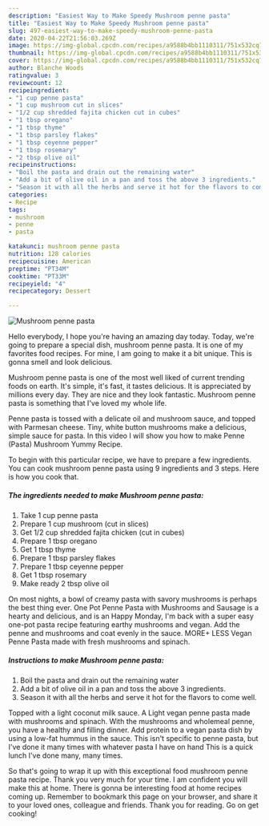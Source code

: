 ```yaml
---
description: "Easiest Way to Make Speedy Mushroom penne pasta"
title: "Easiest Way to Make Speedy Mushroom penne pasta"
slug: 497-easiest-way-to-make-speedy-mushroom-penne-pasta
date: 2020-04-22T21:56:03.269Z
image: https://img-global.cpcdn.com/recipes/a9588b4bb1110311/751x532cq70/mushroom-penne-pasta-recipe-main-photo.jpg
thumbnail: https://img-global.cpcdn.com/recipes/a9588b4bb1110311/751x532cq70/mushroom-penne-pasta-recipe-main-photo.jpg
cover: https://img-global.cpcdn.com/recipes/a9588b4bb1110311/751x532cq70/mushroom-penne-pasta-recipe-main-photo.jpg
author: Blanche Woods
ratingvalue: 3
reviewcount: 12
recipeingredient:
- "1 cup penne pasta"
- "1 cup mushroom cut in slices"
- "1/2 cup shredded fajita chicken cut in cubes"
- "1 tbsp oregano"
- "1 tbsp thyme"
- "1 tbsp parsley flakes"
- "1 tbsp ceyenne pepper"
- "1 tbsp rosemary"
- "2 tbsp olive oil"
recipeinstructions:
- "Boil the pasta and drain out the remaining water"
- "Add a bit of olive oil in a pan and toss the above 3 ingredients."
- "Season it with all the herbs and serve it hot for the flavors to come well."
categories:
- Recipe
tags:
- mushroom
- penne
- pasta

katakunci: mushroom penne pasta 
nutrition: 128 calories
recipecuisine: American
preptime: "PT34M"
cooktime: "PT33M"
recipeyield: "4"
recipecategory: Dessert

---
```



![Mushroom penne pasta](https://img-global.cpcdn.com/recipes/a9588b4bb1110311/751x532cq70/mushroom-penne-pasta-recipe-main-photo.jpg)

Hello everybody, I hope you're having an amazing day today. Today, we're going to prepare a special dish, mushroom penne pasta. It is one of my favorites food recipes. For mine, I am going to make it a bit unique. This is gonna smell and look delicious.

Mushroom penne pasta is one of the most well liked of current trending foods on earth. It's simple, it's fast, it tastes delicious. It is appreciated by millions every day. They are nice and they look fantastic. Mushroom penne pasta is something that I've loved my whole life.

Penne pasta is tossed with a delicate oil and mushroom sauce, and topped with Parmesan cheese. Tiny, white button mushrooms make a delicious, simple sauce for pasta. In this video I will show you how to make Penne (Pasta) Mushroom Yummy Recipe.


To begin with this particular recipe, we have to prepare a few ingredients. You can cook mushroom penne pasta using 9 ingredients and 3 steps. Here is how you cook that.

<!--inarticleads1-->

##### The ingredients needed to make Mushroom penne pasta:

1. Take 1 cup penne pasta
1. Prepare 1 cup mushroom (cut in slices)
1. Get 1/2 cup shredded fajita chicken (cut in cubes)
1. Prepare 1 tbsp oregano
1. Get 1 tbsp thyme
1. Prepare 1 tbsp parsley flakes
1. Prepare 1 tbsp ceyenne pepper
1. Get 1 tbsp rosemary
1. Make ready 2 tbsp olive oil


On most nights, a bowl of creamy pasta with savory mushrooms is perhaps the best thing ever. One Pot Penne Pasta with Mushrooms and Sausage is a hearty and delicious, and is an Happy Monday, I&#39;m back with a super easy one-pot pasta recipe featuring earthy mushrooms and vegan. Add the penne and mushrooms and coat evenly in the sauce. MORE+ LESS Vegan Penne Pasta made with fresh mushrooms and spinach. 

<!--inarticleads2-->

##### Instructions to make Mushroom penne pasta:

1. Boil the pasta and drain out the remaining water
1. Add a bit of olive oil in a pan and toss the above 3 ingredients.
1. Season it with all the herbs and serve it hot for the flavors to come well.


Topped with a light coconut milk sauce. A Light vegan penne pasta made with mushrooms and spinach. With the mushrooms and wholemeal penne, you have a healthy and filling dinner. Add protein to a vegan pasta dish by using a low-fat hummus in the sauce. This isn&#39;t specific to penne pasta, but I&#39;ve done it many times with whatever pasta I have on hand This is a quick lunch I&#39;ve done many, many times. 

So that's going to wrap it up with this exceptional food mushroom penne pasta recipe. Thank you very much for your time. I am confident you will make this at home. There is gonna be interesting food at home recipes coming up. Remember to bookmark this page on your browser, and share it to your loved ones, colleague and friends. Thank you for reading. Go on get cooking!
